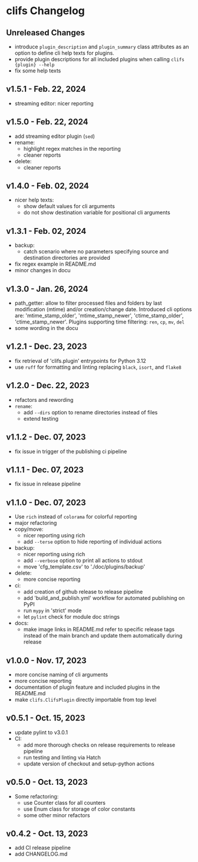 # clifs Changelog

## Unreleased Changes

- introduce `plugin_description` and `plugin_summary` class attributes as an option to
  define cli help texts for plugins.
- provide plugin descriptions for all included plugins when calling `clifs {plugin} --help`
- fix some help texts

## v1.5.1 - Feb. 22, 2024

- streaming editor: nicer reporting

## v1.5.0 - Feb. 22, 2024

- add streaming editor plugin (`sed`)
- rename:
  - highlight regex matches in the reporting
  - cleaner reports
- delete:
  - cleaner reports

## v1.4.0 - Feb. 02, 2024

- nicer help texts:
  - show default values for cli arguments
  - do not show destination variable for positional cli arguments

## v1.3.1 - Feb. 02, 2024

- backup:
  - catch scenario where no parameters specifying source and destination directories are provided
- fix regex example in README.md
- minor changes in docu

## v1.3.0 - Jan. 26, 2024

- path_getter: allow to filter processed files and folders by last modification (mtime) and/or creation/change date. Introduced cli options are: 'mtime_stamp_older', 'mtime_stamp_newer', 'ctime_stamp_older', 'ctime_stamp_newer'.
  Plugins supporting time filtering: `ren`, `cp`, `mv`, `del`
- some wording in the docu

## v1.2.1 - Dec. 23, 2023

- fix retrieval of 'clifs.plugin' entrypoints for Python 3.12
- use `ruff` for formatting and linting replacing `black`, `isort`, and `flake8`

## v1.2.0 - Dec. 22, 2023

- refactors and rewording
- `rename`:
  - add `--dirs` option to rename directories instead of files
  - extend testing

## v1.1.2 - Dec. 07, 2023

- fix issue in trigger of the publishing ci pipeline

## v1.1.1 - Dec. 07, 2023

- fix issue in release pipeline

## v1.1.0 - Dec. 07, 2023

- Use `rich` instead of `colorama` for colorful reporting
- major refactoring
- copy/move:
  - nicer reporting using rich
  - add `--terse` option to hide reporting of individual actions
- backup:
  - nicer reporting using rich
  - add `--verbose` option to print all actions to stdout
  - move 'cfg_template.csv' to './doc/plugins/backup'
- delete:
  - more concise reporting
- ci:
  - add creation of github release to release pipeline
  - add 'build_and_publish.yml' workflow for automated publishing on PyPI
  - run `mypy` in 'strict' mode
  - let `pylint` check for module doc strings
- docs:
  - make image links in README.md refer to specific release tags instead of the main branch and update them automatically during release

## v1.0.0 - Nov. 17, 2023

- more concise naming of cli arguments
- more concise reporting
- documentation of plugin feature and included plugins in the README.md
- make `clifs.ClifsPlugin` directly importable from top level

## v0.5.1 - Oct. 15, 2023

- update pylint to v3.0.1
- CI:
  - add more thorough checks on release requirements to release pipeline
  - run testing and linting via Hatch
  - update version of checkout and setup-python actions

## v0.5.0 - Oct. 13, 2023

- Some refactoring:
  - use Counter class for all counters
  - use Enum class for storage of color constants
  - some other minor refactors

## v0.4.2 - Oct. 13, 2023

- add CI release pipeline
- add CHANGELOG.md
